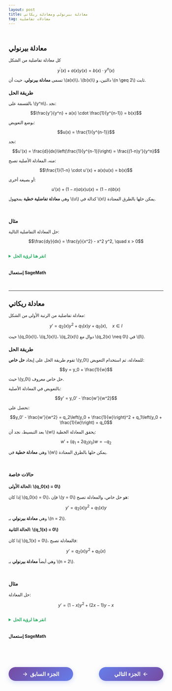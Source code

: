 ```yaml
---
layout: post
title: معادلة بيرنولي ومعادلة ريكاتي 
tag: معادلات تفاضلية
---
```


<br>

## معادلة بيرنولي

كل معادلة تفاضلية من الشكل

$$y^{\prime}(x)+ a(x) y(x) = b(x) \cdot y^n(x)$$

تسمى **معادلة بيرنولي**، حيث أن \\(a(x)\\)، \\(b(x)\\) دالتين، و \\(n \geq 2\\) ثابت.

### طريقة الحل

بالقسمة على \\(y^n\\)، نجد:

$$\frac{y'}{y^n} + a(x) \cdot \frac{1}{y^{n-1}} = b(x)$$

بوضع التعويض:

$$u(x) = \frac{1}{y^{n-1}}$$

نجد:

$$u'(x) = \frac{d}{dx}\left(\frac{1}{y^{n-1}}\right) = \frac{(1-n)y'}{y^n}$$

منه، المعادلة الأصلية تصبح:

$$\frac{1}{1-n} \cdot u'(x) + a(x)u(x) = b(x)$$

أو بصيغة أخرى:

$$u'(x) + (1-n)a(x)u(x) = (1-n)b(x)$$

وهي **معادلة تفاضلية خطية** بمجهول \\(u\\) كدالة في \\(x\\) يمكن حلها بالطرق المعتادة.

<br>

### مثال

حل المعادلة التفاضلية التالية:

$$\frac{dy}{dx} = \frac{y}{x^2} - x^2 y^2, \quad x > 0$$

<br>
<details>
  <summary style="color: #27ae60; font-weight: bold;"> انقر هنا لرؤية الحل</summary>

<br>

**الخطوة 1:** إعادة كتابة المعادلة

نعيد كتابة المعادلة على الشكل القياسي لمعادلة بيرنولي:

$$y' - \frac{y}{x^2} = -x^2 y^2$$

هنا: \\(a(x) = -\frac{1}{x^2}\\)، \\(b(x) = -x^2\\)، \\(n = 2\\)

**الخطوة 2:** التعويض

نضع \\(u = \frac{1}{y^{n-1}} = \frac{1}{y}\\)

إذن: \\(u' = -\frac{y'}{y^2}\\) أو \\(y' = -y^2 u'\\)

**الخطوة 3:** التعويض في المعادلة الأصلية

$$-y^2 u' - \frac{1}{x^2} \cdot \frac{1}{u} = -x^2 \cdot \frac{1}{u^2}$$

بضرب الطرفين في \\(-u^2\\):

$$y^2 u^2 u' + \frac{u}{x^2} = x^2$$

وبما أن \\(y = \frac{1}{u}\\)، فإن \\(y^2 = \frac{1}{u^2}\\):

$$u' + \frac{u}{x^2} = x^2$$

**الخطوة 4:** حل المعادلة الخطية

هذه معادلة خطية من الدرجة الأولى في \\(u\\). عامل المكاملة هو:

$$\alpha(x) = e^{\int \frac{1}{x^2} dx} = e^{-\frac{1}{x}}$$

نضرب المعادلة في عامل المكاملة:

$$e^{-\frac{1}{x}} u' + \frac{1}{x^2} e^{-\frac{1}{x}} u = x^2 e^{-\frac{1}{x}}$$

$$\frac{d}{dx}\left(e^{-\frac{1}{x}} u\right) = x^2 e^{-\frac{1}{x}}$$

**الخطوة 5:** المكاملة

$$e^{-\frac{1}{x}} u = \int x^2 e^{-\frac{1}{x}} dx + C$$

**الحل النهائي:**

$$u(x) = e^{\frac{1}{x}} \left(\int x^2 e^{-\frac{1}{x}} dx + C\right)$$

وبالتالي:

$$y(x) = \frac{1}{u(x)}$$

</details>
<br>

#### إستعمال SageMath

<div class="sage">
  <script type="text/x-sage">
x = var("x")
y = function('y')(x)
eq = diff(y,x)+4*y/x == x^3*y^2  # تعريف المعادلة
solution = desolve(eq, y,show_method=True,contrib_ode=True)  # حل المعادلة
print("الحل العام:")
pretty_print(solution)
  </script>
</div>

<br>

---

## معادلة ريكاتي

معادلة تفاضلية من الرتبة الأولى من الشكل:

$$y' = q_2(x)y^2 + q_1(x)y + q_0(x), \quad x \in I$$

حيث \\(q_0(x)\\)، \\(q_1(x)\\)، \\(q_2(x)\\) دوال مع \\(q_2(x) \neq 0\\) في \\(I\\).

### طريقة الحل

تقوم طريقة الحل على إيجاد **حل خاص** \\(y_0\\) للمعادلة، ثم استخدام التعويض:

$$y = y_0 + \frac{1}{w}$$

حيث \\(y_0\\) حل خاص معروف.

بالتعويض في المعادلة الأصلية:

$$y' = y_0' - \frac{w'}{w^2}$$

نحصل على:

$$y_0' - \frac{w'}{w^2} = q_2\left(y_0 + \frac{1}{w}\right)^2 + q_1\left(y_0 + \frac{1}{w}\right) + q_0$$

بعد التبسيط، نجد أن \\(w\\) يحقق المعادلة الخطية:

$$w' + (q_1 + 2q_2 y_0)w = -q_2$$

وهي **معادلة خطية** في \\(w\\) يمكن حلها بالطرق المعتادة.

<br>

### حالات خاصة

#### الحالة الأولى: \\(q_0(x) = 0\\)

إذا كان \\(q_0(x) = 0\\)، فإن \\(y = 0\\) هو حل خاص، والمعادلة تصبح:

$$y' = q_2(x) y^2 + q_1(x)y$$

وهي **معادلة بيرنولي** بـ \\(n = 2\\).

#### الحالة الثانية: \\(q_1(x) = 0\\)

إذا كان \\(q_1(x) = 0\\)، فالمعادلة تصبح:

$$y' = q_2(x) y^2 + q_0(x)$$

وهي أيضاً **معادلة بيرنولي** بـ \\(n = 2\\).

<br>

### مثال

حل المعادلة:

$$y' = (1-x) y^2 + (2x-1) y - x$$

<br>
<details>
  <summary style="color: #27ae60; font-weight: bold;"> انقر هنا لرؤية الحل</summary>

<br>


<b>الخطوة 1:</b>  تحديد المعاملات

$$q_0(x) = -x,  q_1(x) = 2x-1, q_2(x) = 1-x$$

<br>

<b>الخطوة 2:</b>  البحث عن حل خاص

نجرب $ y_0 = 1 $. نتحقق:

$$y_0' = 0$$
$$(1-x)(1)^2 + (2x-1)(1) + (-x) = 1-x + 2x-1 - x = 0$$

إذن $ y_0 = 1 $ هو حل خاص.


<br>

<b>الخطوة 3:</b>  التعويض $ y = 1 + \frac{1}{w} $ 

المعادلة في  $w$  تصبح:

$$w' + [2x-1 + 2(1-x)(1)]w = -(1-x)$$

$$w' + (2x-1 + 2-2x)w = -(1-x)$$

$$w' + w = x-1$$

<b>الخطوة 4:</b>  حل المعادلة الخطية

الحل المتجانس: $w_h = Ce^{-x}$

الحل الخاص: نجرب $w_p = ax + b$

$$a + ax + b = x - 1$$

إذن $ a = 1$ و $a + b = -1$، فـ $b = -2$

الحل العام: $w = Ce^{-x} + x - 2$

<br>

<b>الحل النهائي:</b> 


$$\boxed{y = 1 + \frac{1}{Ce^{-x} + x - 2} }$$

</details>
<br>

#### إستعمال SageMath

<div class="sage">
  <script type="text/x-sage">
x = var("x")
y = function('y')(x)
eq = diff(y,x) == (1-x)*y^2 + (2*x-1)*y - x  # تعريف المعادلة
solution = desolve(eq, y,show_method=True,contrib_ode=True)  # حل المعادلة
print("الحل العام:")
pretty_print(solution)
  </script>
</div>











<br>


<br>

<style>
.nav-buttons {
    display: flex;
    justify-content: space-between;
    align-items: center;
    margin: 40px 0;
    gap: 20px;
}
.nav-btn {
    background: linear-gradient(135deg, #667eea, #764ba2);
    color: white;
    border: none;
    padding: 12px 30px;
    border-radius: 25px;
    font-size: 1.1rem;
    font-weight: 600;
    cursor: pointer;
    transition: all 0.3s ease;
    box-shadow: 0 4px 15px rgba(102, 126, 234, 0.3);
    text-decoration: none;
    display: inline-flex;
    align-items: center;
    min-width: 150px;
    justify-content: center;
}
.nav-btn:hover {
    transform: translateY(-2px);
    box-shadow: 0 6px 20px rgba(102, 126, 234, 0.4);
    color: white;
    text-decoration: none;
}
.prev-btn {
    background: linear-gradient(135deg, #764ba2, #667eea);
}
.next-btn {
    background: linear-gradient(135deg, #667eea, #764ba2);
}
.arrow-right {
    margin-left: 8px;
    transition: transform 0.3s ease;
}
.arrow-left {
    margin-right: 8px;
    transition: transform 0.3s ease;
}
.nav-btn:hover .arrow-right {
    transform: translateX(3px);
}
.nav-btn:hover .arrow-left {
    transform: translateX(-3px);
}
@media (max-width: 768px) {
    .nav-buttons {
        flex-direction: column;
        gap: 15px;
    }
    .nav-btn {
        width: 100%;
        max-width: 300px;
    }
}
</style>

<div class="nav-buttons">
    <a href="https://bmdz1.github.io/Diff_equa1/" class="nav-btn prev-btn">
        <span class="arrow-left">→</span>الجزء السابق
    </a>
    <a href="https://bmdz1.github.io/Diff_equa3/" class="nav-btn next-btn">
        الجزء التالي<span class="arrow-right">←</span>
    </a>
</div>
